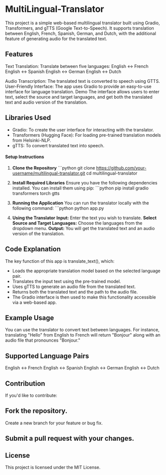 # MultiLingual-Translator
This project is a simple web-based multilingual translator built using Gradio, Transformers, and gTTS (Google Text-to-Speech). It supports translation between English, French, Spanish, German, and Dutch, with the additional feature of generating audio for the translated text.

## Features
Text Translation: Translate between five languages:
English ↔ French
English ↔ Spanish
English ↔ German
English ↔ Dutch

Audio Transcription: The translated text is converted to speech using GTTS.
User-Friendly Interface: The app uses Gradio to provide an easy-to-use interface for language translation.
Demo
The interface allows users to enter text, select the source and target languages, and get both the translated text and audio version of the translation.

## Libraries Used
- Gradio: To create the user interface for interacting with the translator.
- Transformers (Hugging Face): For loading pre-trained translation models from Helsinki-NLP.
- gTTS: To convert translated text into speech.

#### Setup Instructions
1. **Clone the Repository**  ```python  git clone https://github.com/your-username/multilingual-translator.git
cd multilingual-translator

2.  **Install Required Libraries**
Ensure you have the following dependencies installed. You can install them using pip:  ```python pip install gradio transformers torch gtts

3. **Running the Application**
You can run the translator locally with the following command:  ```python  python app.py

4. **Using the Translator**
**Input:** Enter the text you wish to translate.
**Select Source and Target Languages:** Choose the languages from the dropdown menu.
**Output:** You will get the translated text and an audio version of the translation.

## Code Explanation
The key function of this app is translate_text(), which:

- Loads the appropriate translation model based on the selected language pair.
- Translates the input text using the pre-trained model.
- Uses gTTS to generate an audio file from the translated text.
- Returns both the translated text and the path to the audio file.
- The Gradio interface is then used to make this functionality accessible via a web-based app.

## Example Usage
You can use the translator to convert text between languages. For instance, translating "Hello" from English to French will return "Bonjour" along with an audio file that pronounces "Bonjour."

## Supported Language Pairs
English ↔ French
English ↔ Spanish
English ↔ German
English ↔ Dutch

## Contribution
If you'd like to contribute:

## Fork the repository.
Create a new branch for your feature or bug fix.

## Submit a pull request with your changes.

## License
This project is licensed under the MIT License.



